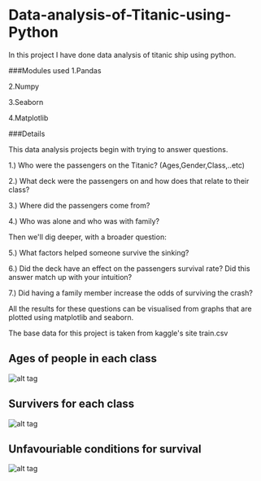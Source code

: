 # Data-analysis-of-Titanic-using-Python

In this project I have done data analysis of titanic ship using python.

###Modules used
1.Pandas

2.Numpy

3.Seaborn

4.Matplotlib

###Details

This data analysis projects begin with trying to answer questions.

1.) Who were the passengers on the Titanic? (Ages,Gender,Class,..etc)

2.) What deck were the passengers on and how does that relate to their class?

3.) Where did the passengers come from?

4.) Who was alone and who was with family?

Then we'll dig deeper, with a broader question:

5.) What factors helped someone survive the sinking?

6.) Did the deck have an effect on the passengers survival rate? Did this answer match up with your intuition?

7.) Did having a family member increase the odds of surviving the crash?

All the results for these questions can be visualised from graphs that are plotted using matplotlib and seaborn.

The base data for this project is taken from kaggle's site train.csv

## Ages of people in each class
![alt tag](https://github.com/prabhath6/Data-analysis-of-titanic-using-python/blob/master/ages.png)


## Survivers for each class
![alt tag](https://github.com/prabhath6/Data-analysis-of-titanic-using-python/blob/master/survivers_based_class.png)


## Unfavouriable conditions for survival
![alt tag](https://github.com/prabhath6/Data-analysis-of-titanic-using-python/blob/master/unfavouriableConditions.png)
